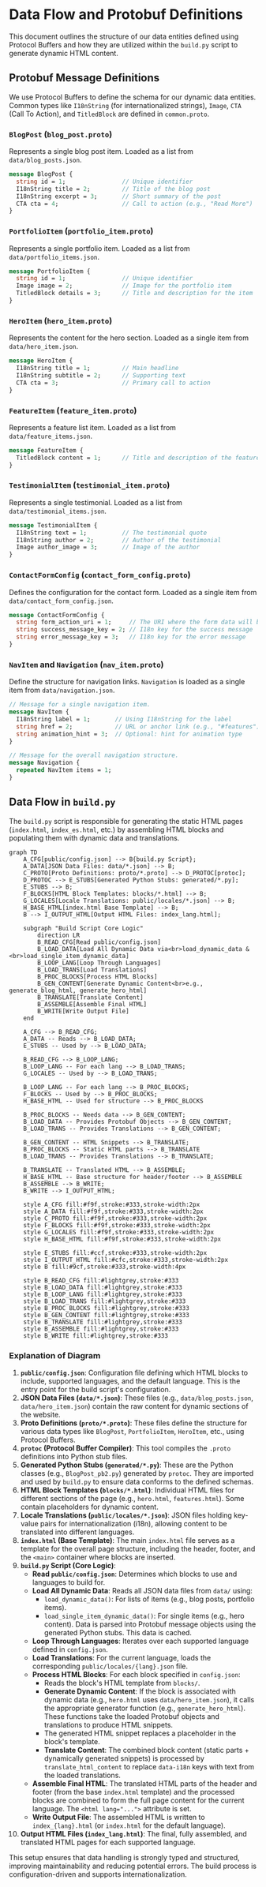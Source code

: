 # Data Flow and Protobuf Definitions

This document outlines the structure of our data entities defined using Protocol Buffers and how they are utilized within the `build.py` script to generate dynamic HTML content.

## Protobuf Message Definitions

We use Protocol Buffers to define the schema for our dynamic data entities. Common types like `I18nString` (for internationalized strings), `Image`, `CTA` (Call To Action), and `TitledBlock` are defined in `common.proto`.

### `BlogPost` (`blog_post.proto`)

Represents a single blog post item. Loaded as a list from `data/blog_posts.json`.

```proto
message BlogPost {
  string id = 1;                // Unique identifier
  I18nString title = 2;         // Title of the blog post
  I18nString excerpt = 3;       // Short summary of the post
  CTA cta = 4;                  // Call to action (e.g., "Read More")
}
```

### `PortfolioItem` (`portfolio_item.proto`)

Represents a single portfolio item. Loaded as a list from `data/portfolio_items.json`.

```proto
message PortfolioItem {
  string id = 1;                // Unique identifier
  Image image = 2;              // Image for the portfolio item
  TitledBlock details = 3;      // Title and description for the item
}
```

### `HeroItem` (`hero_item.proto`)

Represents the content for the hero section. Loaded as a single item from `data/hero_item.json`.

```proto
message HeroItem {
  I18nString title = 1;         // Main headline
  I18nString subtitle = 2;      // Supporting text
  CTA cta = 3;                  // Primary call to action
}
```

### `FeatureItem` (`feature_item.proto`)

Represents a feature list item. Loaded as a list from `data/feature_items.json`.

```proto
message FeatureItem {
  TitledBlock content = 1;      // Title and description of the feature
}
```

### `TestimonialItem` (`testimonial_item.proto`)

Represents a single testimonial. Loaded as a list from `data/testimonial_items.json`.

```proto
message TestimonialItem {
  I18nString text = 1;          // The testimonial quote
  I18nString author = 2;        // Author of the testimonial
  Image author_image = 3;       // Image of the author
}
```

### `ContactFormConfig` (`contact_form_config.proto`)

Defines the configuration for the contact form. Loaded as a single item from `data/contact_form_config.json`.

```proto
message ContactFormConfig {
  string form_action_uri = 1;     // The URI where the form data will be submitted
  string success_message_key = 2; // I18n key for the success message
  string error_message_key = 3;   // I18n key for the error message
}
```

### `NavItem` and `Navigation` (`nav_item.proto`)

Define the structure for navigation links. `Navigation` is loaded as a single item from `data/navigation.json`.

```proto
// Message for a single navigation item.
message NavItem {
  I18nString label = 1;       // Using I18nString for the label
  string href = 2;            // URL or anchor link (e.g., "#features")
  string animation_hint = 3;  // Optional: hint for animation type
}

// Message for the overall navigation structure.
message Navigation {
  repeated NavItem items = 1;
}
```

## Data Flow in `build.py`

The `build.py` script is responsible for generating the static HTML pages (`index.html`, `index_es.html`, etc.) by assembling HTML blocks and populating them with dynamic data and translations.

```mermaid
graph TD
    A_CFG[public/config.json] --> B{build.py Script};
    A_DATA[JSON Data Files: data/*.json] --> B;
    C_PROTO[Proto Definitions: proto/*.proto] --> D_PROTOC[protoc];
    D_PROTOC --> E_STUBS[Generated Python Stubs: generated/*.py];
    E_STUBS --> B;
    F_BLOCKS[HTML Block Templates: blocks/*.html] --> B;
    G_LOCALES[Locale Translations: public/locales/*.json] --> B;
    H_BASE_HTML[index.html Base Template] --> B;
    B --> I_OUTPUT_HTML[Output HTML Files: index_lang.html];

    subgraph "Build Script Core Logic"
        direction LR
        B_READ_CFG[Read public/config.json]
        B_LOAD_DATA[Load All Dynamic Data via<br>load_dynamic_data &<br>load_single_item_dynamic_data]
        B_LOOP_LANG[Loop Through Languages]
        B_LOAD_TRANS[Load Translations]
        B_PROC_BLOCKS[Process HTML Blocks]
        B_GEN_CONTENT[Generate Dynamic Content<br>e.g., generate_blog_html, generate_hero_html]
        B_TRANSLATE[Translate Content]
        B_ASSEMBLE[Assemble Final HTML]
        B_WRITE[Write Output File]
    end

    A_CFG --> B_READ_CFG;
    A_DATA -- Reads --> B_LOAD_DATA;
    E_STUBS -- Used by --> B_LOAD_DATA;

    B_READ_CFG --> B_LOOP_LANG;
    B_LOOP_LANG -- For each lang --> B_LOAD_TRANS;
    G_LOCALES -- Used by --> B_LOAD_TRANS;

    B_LOOP_LANG -- For each lang --> B_PROC_BLOCKS;
    F_BLOCKS -- Used by --> B_PROC_BLOCKS;
    H_BASE_HTML -- Used for structure --> B_PROC_BLOCKS

    B_PROC_BLOCKS -- Needs data --> B_GEN_CONTENT;
    B_LOAD_DATA -- Provides Protobuf Objects --> B_GEN_CONTENT;
    B_LOAD_TRANS -- Provides Translations --> B_GEN_CONTENT;

    B_GEN_CONTENT -- HTML Snippets --> B_TRANSLATE;
    B_PROC_BLOCKS -- Static HTML parts --> B_TRANSLATE
    B_LOAD_TRANS -- Provides Translations --> B_TRANSLATE;

    B_TRANSLATE -- Translated HTML --> B_ASSEMBLE;
    H_BASE_HTML -- Base structure for header/footer --> B_ASSEMBLE
    B_ASSEMBLE --> B_WRITE;
    B_WRITE --> I_OUTPUT_HTML;

    style A_CFG fill:#f9f,stroke:#333,stroke-width:2px
    style A_DATA fill:#f9f,stroke:#333,stroke-width:2px
    style C_PROTO fill:#f9f,stroke:#333,stroke-width:2px
    style F_BLOCKS fill:#f9f,stroke:#333,stroke-width:2px
    style G_LOCALES fill:#f9f,stroke:#333,stroke-width:2px
    style H_BASE_HTML fill:#f9f,stroke:#333,stroke-width:2px

    style E_STUBS fill:#ccf,stroke:#333,stroke-width:2px
    style I_OUTPUT_HTML fill:#cfc,stroke:#333,stroke-width:2px
    style B fill:#9cf,stroke:#333,stroke-width:4px

    style B_READ_CFG fill:#lightgrey,stroke:#333
    style B_LOAD_DATA fill:#lightgrey,stroke:#333
    style B_LOOP_LANG fill:#lightgrey,stroke:#333
    style B_LOAD_TRANS fill:#lightgrey,stroke:#333
    style B_PROC_BLOCKS fill:#lightgrey,stroke:#333
    style B_GEN_CONTENT fill:#lightgrey,stroke:#333
    style B_TRANSLATE fill:#lightgrey,stroke:#333
    style B_ASSEMBLE fill:#lightgrey,stroke:#333
    style B_WRITE fill:#lightgrey,stroke:#333
```

### Explanation of Diagram

1. **`public/config.json`**: Configuration file defining which HTML blocks to include, supported languages, and the default language. This is the entry point for the build script's configuration.
2. **JSON Data Files (`data/*.json`)**: These files (e.g., `data/blog_posts.json`, `data/hero_item.json`) contain the raw content for dynamic sections of the website.
3. **Proto Definitions (`proto/*.proto`)**: These files define the structure for various data types like `BlogPost`, `PortfolioItem`, `HeroItem`, etc., using Protocol Buffers.
4. **`protoc` (Protocol Buffer Compiler)**: This tool compiles the `.proto` definitions into Python stub files.
5. **Generated Python Stubs (`generated/*.py`)**: These are the Python classes (e.g., `BlogPost_pb2.py`) generated by `protoc`. They are imported and used by `build.py` to ensure data conforms to the defined schemas.
6. **HTML Block Templates (`blocks/*.html`)**: Individual HTML files for different sections of the page (e.g., `hero.html`, `features.html`). Some contain placeholders for dynamic content.
7. **Locale Translations (`public/locales/*.json`)**: JSON files holding key-value pairs for internationalization (i18n), allowing content to be translated into different languages.
8. **`index.html` (Base Template)**: The main `index.html` file serves as a template for the overall page structure, including the header, footer, and the `<main>` container where blocks are inserted.
9. **`build.py` Script (Core Logic)**:
    * **Read `public/config.json`**: Determines which blocks to use and languages to build for.
    * **Load All Dynamic Data**: Reads all JSON data files from `data/` using:
        * `load_dynamic_data()`: For lists of items (e.g., blog posts, portfolio items).
        * `load_single_item_dynamic_data()`: For single items (e.g., hero content).
        Data is parsed into Protobuf message objects using the generated Python stubs. This data is cached.
    * **Loop Through Languages**: Iterates over each supported language defined in `config.json`.
    * **Load Translations**: For the current language, loads the corresponding `public/locales/{lang}.json` file.
    * **Process HTML Blocks**: For each block specified in `config.json`:
        * Reads the block's HTML template from `blocks/`.
        * **Generate Dynamic Content**: If the block is associated with dynamic data (e.g., `hero.html` uses `data/hero_item.json`), it calls the appropriate generator function (e.g., `generate_hero_html`). These functions take the loaded Protobuf objects and translations to produce HTML snippets.
        * The generated HTML snippet replaces a placeholder in the block's template.
        * **Translate Content**: The combined block content (static parts + dynamically generated snippets) is processed by `translate_html_content` to replace `data-i18n` keys with text from the loaded translations.
    * **Assemble Final HTML**: The translated HTML parts of the header and footer (from the base `index.html` template) and the processed blocks are combined to form the full page content for the current language. The `<html lang="...">` attribute is set.
    * **Write Output File**: The assembled HTML is written to `index_{lang}.html` (or `index.html` for the default language).
10. **Output HTML Files (`index_lang.html`)**: The final, fully assembled, and translated HTML pages for each supported language.

This setup ensures that data handling is strongly typed and structured, improving maintainability and reducing potential errors. The build process is configuration-driven and supports internationalization.
